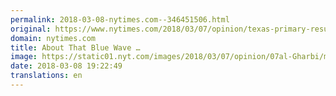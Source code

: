 ```yaml
---
permalink: 2018-03-08-nytimes.com--346451506.html
original: https://www.nytimes.com/2018/03/07/opinion/texas-primary-results-blue.html?partner=rss&amp;emc=rss
domain: nytimes.com
title: About That Blue Wave …
image: https://static01.nyt.com/images/2018/03/07/opinion/07al-Gharbi/merlin_135112575_85211dd4-e9cb-4a60-b9bc-05ddbf98ee50-mediumThreeByTwo440.jpg
date: 2018-03-08 19:22:49
translations: en
---
```


